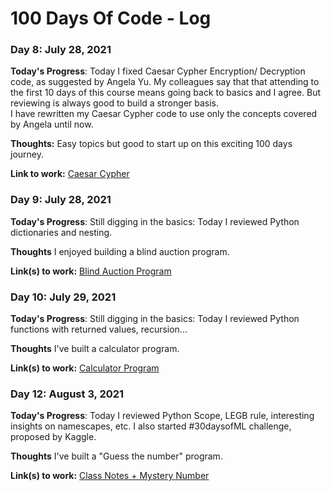 # 100 Days Of Code - Log

### Day 8: July 28, 2021 


**Today's Progress**: Today I fixed Caesar Cypher Encryption/ Decryption code, as suggested by Angela Yu. My colleagues say that that attending to the first 10 days of this course means going back to basics and I agree. But reviewing is always good to build a stronger basis. \
I have rewritten my Caesar Cypher code to use only the concepts covered by Angela until now.

**Thoughts:** Easy topics but good to start up on this exciting 100 days journey.

**Link to work:** [Caesar Cypher](https://github.com/tcsenna/100-days-of-code-python/blob/main/Projects/Day_08/Caesar_Cypher.ipynb)


### Day 9: July 28, 2021

**Today's Progress**: Still digging in the basics: Today I reviewed Python dictionaries and nesting.

**Thoughts** I enjoyed building a blind auction program.

**Link(s) to work:** [Blind Auction Program](https://github.com/tcsenna/100-days-of-code-python/blob/main/Projects/Day_09/SecretAuction.ipynb) 


### Day 10: July 29, 2021

**Today's Progress**: Still digging in the basics: Today I reviewed Python functions with returned values, recursion...

**Thoughts** I've built a calculator program.

**Link(s) to work:** [Calculator Program](https://github.com/tcsenna/100-days-of-code-python/blob/main/Projects/Day_10/Calculator.ipynb) 

### Day 12: August 3, 2021

**Today's Progress**: Today I reviewed Python Scope, LEGB rule, interesting insights on namescapes, etc.
I also started #30daysofML challenge, proposed by Kaggle.

**Thoughts** I've built a "Guess the number" program.

**Link(s) to work:** [Class Notes + Mystery Number](https://github.com/tcsenna/100-days-of-code-python/blob/main/Projects/Day_11/Scope.ipynb) 




